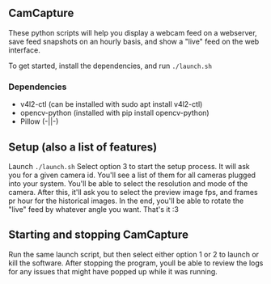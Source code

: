 ## CamCapture

These python scripts will help you display a webcam feed on a webserver, save feed snapshots on an hourly basis, and show a "live" feed on the web interface. 

To get started, install the dependencies, and run ```./launch.sh```

### Dependencies
* v4l2-ctl (can be installed with sudo apt install v4l2-ctl)
* opencv-python (installed with pip install opencv-python)
* Pillow (-||-)

## Setup (also a list of features)
Launch ```./launch.sh```
Select option 3 to start the setup process. It will ask you for a given camera id. You'll see a list of them for all cameras plugged into your system. 
You'll be able to select the resolution and mode of the camera.
After this, it'll ask you to select the preview image fps, and frames pr hour for the historical images.
In the end, you'll be able to rotate the "live" feed by whatever angle you want.
That's it :3

## Starting and stopping CamCapture
Run the same launch script, but then select either option 1 or 2 to launch or kill the software.
After stopping the program, youll be able to review the logs for any issues that might have popped up while it was running. 

